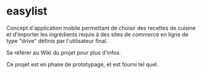 # easylist

Concept d'application mobile permettant de choisir des recettes de cuisine et d'importer les ingrédients requis à des sites de commerce en ligne de type "drive" définis par l'utilisateur final.

Se référer au Wiki du projet pour plus d'infos.

Ce projet est en phase de prototypage, et est fourni tel quel.
